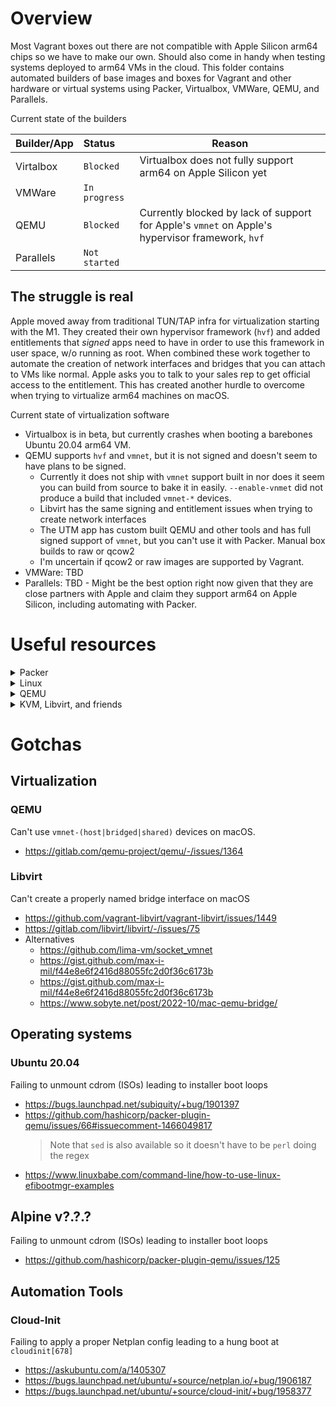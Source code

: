 # Overview

Most Vagrant boxes out there are not compatible with Apple Silicon arm64 chips so we have to make our own. Should also come in handy when testing systems deployed to arm64 VMs in the cloud. This folder contains automated builders of base images and boxes for Vagrant and other hardware or virtual systems using Packer, Virtualbox, VMWare, QEMU, and Parallels.

Current state of the builders

| Builder/App | Status        | Reason                                                                                          |
| :---------- | :------------ | ----------------------------------------------------------------------------------------------- |
| Virtalbox   | `Blocked`     | Virtualbox does not fully support arm64 on Apple Silicon yet                                    |
| VMWare      | `In progress` |
| QEMU        | `Blocked`     | Currently blocked by lack of support for Apple's `vmnet` on Apple's hypervisor framework, `hvf` |
| Parallels   | `Not started` |

## The struggle is real

Apple moved away from traditional TUN/TAP infra for virtualization starting with the M1. They created their own hypervisor framework (`hvf`) and added entitlements that _signed_ apps need to have in order to use this framework in user space, w/o running as root. When combined these work together to automate the creation of network interfaces and bridges that you can attach to VMs like normal. Apple asks you to talk to your sales rep to get official access to the entitlement. This has created another hurdle to overcome when trying to virtualize arm64 machines on macOS.

Current state of virtualization software

- Virtualbox is in beta, but currently crashes when booting a barebones Ubuntu 20.04 arm64 VM.
- QEMU supports `hvf` and `vmnet`, but it is not signed and doesn't seem to have plans to be signed.
  - Currently it does not ship with `vmnet` support built in nor does it seem you can build from source to bake it in easily. `--enable-vnmet` did not produce a build that included `vmnet-*` devices.
  - Libvirt has the same signing and entitlement issues when trying to create network interfaces
  - The UTM app has custom built QEMU and other tools and has full signed support of `vmnet`, but you can't use it with Packer. Manual box builds to raw or qcow2
  - I'm uncertain if qcow2 or raw images are supported by Vagrant.
- VMWare: TBD
- Parallels: TBD - Might be the best option right now given that they are close partners with Apple and claim they support arm64 on Apple Silicon, including automating with Packer.

# Useful resources

<details>
<summary>Packer</summary>

- [QEMU Builder](https://developer.hashicorp.com/packer/plugins/builders/qemu)

</details>

<details>
<summary>Linux</summary>

- [Kernel Parameters](https://www.kernel.org/doc/html/latest/admin-guide/kernel-parameters.html)
- [Grub Manual](https://www.gnu.org/software/grub/manual/grub/grub.html)
- [Ubuntu Autoinstaller Reference](https://ubuntu.com/server/docs/install/autoinstall-reference)
- [Config-Init Reference](https://cloudinit.readthedocs.io/en/latest/reference/index.html)
- [Config-Init Curtain Reference](https://curtin.readthedocs.io/en/latest/topics/config.html)
- [Netplan Documentation](https://netplan.readthedocs.io/en/stable/)

</details>
<details>
<summary>QEMU</summary>

- [CLI Ref](https://www.qemu.org/docs/master/system/invocation.html)

</details>
<details>
<summary>KVM, Libvirt, and friends</summary>

- [Libvirt Networking Ref](https://wiki.libvirt.org/Networking.html)

</details>

# Gotchas

## Virtualization

### QEMU

Can't use `vmnet-(host|bridged|shared)` devices on macOS.

- https://gitlab.com/qemu-project/qemu/-/issues/1364

### Libvirt

Can't create a properly named bridge interface on macOS

- https://github.com/vagrant-libvirt/vagrant-libvirt/issues/1449
- https://gitlab.com/libvirt/libvirt/-/issues/75
- Alternatives
  - https://github.com/lima-vm/socket_vmnet
  - https://gist.github.com/max-i-mil/f44e8e6f2416d88055fc2d0f36c6173b
  - https://gist.github.com/max-i-mil/f44e8e6f2416d88055fc2d0f36c6173b
  - https://www.sobyte.net/post/2022-10/mac-qemu-bridge/

## Operating systems

### Ubuntu 20.04

Failing to unmount cdrom (ISOs) leading to installer boot loops

- https://bugs.launchpad.net/subiquity/+bug/1901397
- https://github.com/hashicorp/packer-plugin-qemu/issues/66#issuecomment-1466049817
  > Note that `sed` is also available so it doesn't have to be `perl` doing the regex
- https://www.linuxbabe.com/command-line/how-to-use-linux-efibootmgr-examples

## Alpine v?.?.?

Failing to unmount cdrom (ISOs) leading to installer boot loops

- https://github.com/hashicorp/packer-plugin-qemu/issues/125

## Automation Tools

### Cloud-Init

Failing to apply a proper Netplan config leading to a hung boot at `cloudinit[678]`

- https://askubuntu.com/a/1405307
- https://bugs.launchpad.net/ubuntu/+source/netplan.io/+bug/1906187
- https://bugs.launchpad.net/ubuntu/+source/cloud-init/+bug/1958377
